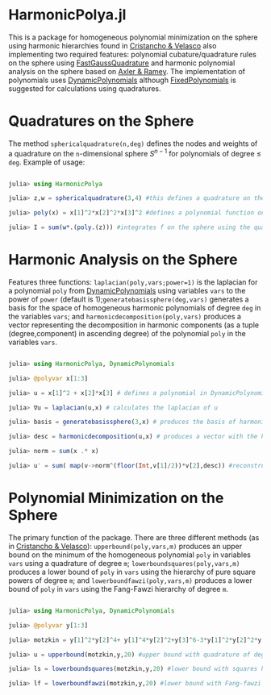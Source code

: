 # HarmonicPolya.jl

This is a package for homogeneous polynomial minimization on the sphere using harmonic hierarchies found in [Cristancho & Velasco](https://arxiv.org/abs/2202.12865) also implementing two required features: polynomial cubature/quadrature rules on the sphere using [FastGaussQuadrature](https://github.com/JuliaApproximation/FastGaussQuadrature.jl) and harmonic polynomial analysis on the sphere based on [Axler & Ramey](https://www.ams.org/journals/proc/1995-123-12/S0002-9939-1995-1277092-1/S0002-9939-1995-1277092-1.pdf). The implementation of polynomials uses [DynamicPolynomials](https://github.com/JuliaAlgebra/DynamicPolynomials.jl) although [FixedPolynomials](https://github.com/JuliaAlgebra/FixedPolynomials.jl) is suggested for calculations using quadratures.

# Quadratures on the Sphere

The method `sphericalquadrature(n,deg)` defines the nodes and weights of a quadrature on the `n`-dimensional sphere $S^{n-1}$ for polynomials of degree $\leq$ `deg`. Example of usage:

```julia

julia> using HarmonicPolya

julia> z,w = sphericalquadrature(3,4) #this defines a quadrature on the 3-dimensional sphere for polynomials of degree =< 4

julia> poly(x) = x[1]^2*x[2]^2*x[3]^2 #defines a polynomial function on RR^3 

julia> I = sum(w*.(poly.(z))) #integrates f on the sphere using the quadrature rule

```

# Harmonic Analysis on the Sphere

Features three functions: `laplacian(poly,vars;power=1)` is the laplacian for a polynomial `poly` from [DynamicPolynomials](https://github.com/JuliaAlgebra/DynamicPolynomials.jl) using variables `vars` to the power of `power` (default is 1);`generatebasissphere(deg,vars)` generates a basis for the space of homogeneous harmonic polynomials of degree `deg` in the variables `vars`; and `harmonicdecomposition(poly,vars)` produces a vector representing the decomposition in harmonic components (as a tuple (degree,component) in ascending degree) of the polynomial `poly` in the variables `vars`. 

```julia

julia> using HarmonicPolya, DynamicPolynomials

julia> @polyvar x[1:3]

julia> u = x[1]^2 + x[2]*x[3] # defines a polynomial in DynamicPolynomials

julia> ∇u = laplacian(u,x) # calculates the laplacian of u

julia> basis = generatebasissphere(3,x) # produces the basis of harmonic polynomials of degree 3 in the variables x

julia> desc = harmonicdecomposition(u,x) # produces a vector with the harmonic decomposition of u in ascending degree

julia> norm = sum(x .* x)

julia> u' = sum( map(v->norm^(floor(Int,v[1]/2))*v[2],desc)) #reconstructs u from its decomposition (working on a more elegant way)

```

# Polynomial Minimization on the Sphere

The primary function of the package. There are three different methods (as in [Cristancho & Velasco](https://arxiv.org/abs/2202.12865)): `upperbound(poly,vars,m)` produces an upper bound on the minimum of the homogeneous polynomial `poly` in variables `vars` using a quadrature of degree `m`; `lowerboundsquares(poly,vars,m)` produces a lower bound of `poly` in `vars` using the hierarchy of pure square powers of degree `m`; and `lowerboundfawzi(poly,vars,m)` produces a lower bound of `poly` in `vars` using the Fang-Fawzi hierarchy  of degree `m`.

```julia

julia> using HarmonicPolya, DynamicPolynomials

julia> @polyvar y[1:3]

julia> motzkin = y[1]^2*y[2]^4+ y[1]^4*y[2]^2+y[3]^6-3*y[1]^2*y[2]^2*y[3]^2 #defines the Motzkin polynomial (which is non-negative and homogeneous)

julia> u = upperbound(motzkin,y,20) #upper bound with quadrature of degree 20

julia> ls = lowerboundsquares(motzkin,y,20) #lower bound with squares hierarchy degree 20

julia> lf = lowerboundfawzi(motzkin,y,20) #lower bound with Fang-fawzi hierarchy degree 20

```
